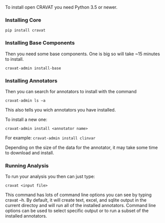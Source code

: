 To install open CRAVAT you need Python 3.5 or newer.

### Installing Core

`pip install cravat`

### Installing Base Components

Then you need some base components. One is big so will take ~15 minutes to install.

`cravat-admin install-base`

### Installing Annotators

Then you can search for annotators to install with the command

`cravat-admin ls –a`

This also tells you wich annotators you have installed.

To install a new one:

`cravat-admin install <annotator name>`

For example: `cravat-admin install clinvar`

Depending on the size of the data for the annotator, it may take some time to download and install.

### Running Analysis

To run your analysis you then can just type:

`cravat <input file>`

This command has lots of command line options you can see by typing cravat –h.  By default, it will create text, excel, and sqlite output in the current directoy and will run all of the installed annotators.  Command line options can be used to select specific output or to run a subset of the installed annotators.
